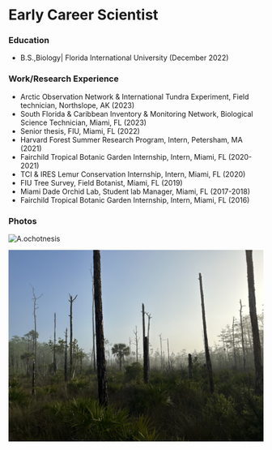 # Early Career Scientist 

### Education 
* B.S.,Biology| Florida International University (December 2022)

### Work/Research Experience 
* Arctic Observation Network & International Tundra Experiment, Field technician, Northslope, AK (2023)
* South Florida & Caribbean Inventory & Monitoring Network, Biological Science Technician, Miami, FL (2023)
* Senior thesis, FIU, Miami, FL (2022)
* Harvard Forest Summer Research Program, Intern, Petersham, MA (2021)
* Fairchild Tropical Botanic Garden Internship, Intern, Miami, FL (2020-2021)
* TCI & IRES Lemur Conservation Internship, Intern, Miami, FL	(2020)
* FIU Tree Survey, Field Botanist, Miami, FL (2019)
* Miami Dade Orchid Lab, Student lab Manager, Miami, FL (2017-2018)
* Fairchild Tropical Botanic Garden Internship, Intern, Miami, FL	(2016)


### Photos
![A.ochotnesis](assests/img/Androsace_ochotensis_github.png "_Androsace_ _ochotensis_ found growing atop a mountain (North Slope, Alaska)" ) 

![BICY](assests/img/IMG_9549.jpg "_Foggy morning in Big Cypress National Preserve" )



